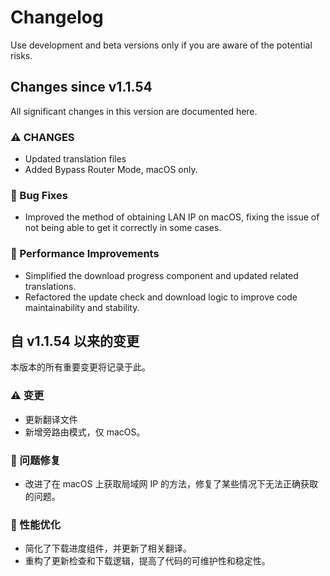 # Changelog
Use development and beta versions only if you are aware of the potential risks.

## Changes since v1.1.54
All significant changes in this version are documented here.

### ⚠ CHANGES
- Updated translation files
- Added Bypass Router Mode, macOS only.

### 🐛 Bug Fixes
- Improved the method of obtaining LAN IP on macOS, fixing the issue of not being able to get it correctly in some cases.

### 🔨 Performance Improvements
- Simplified the download progress component and updated related translations.
- Refactored the update check and download logic to improve code maintainability and stability.

## 自 v1.1.54 以来的变更
本版本的所有重要变更将记录于此。

### ⚠ 变更
- 更新翻译文件
- 新增旁路由模式，仅 macOS。

### 🐛 问题修复
- 改进了在 macOS 上获取局域网 IP 的方法，修复了某些情况下无法正确获取的问题。

### 🔨 性能优化
- 简化了下载进度组件，并更新了相关翻译。
- 重构了更新检查和下载逻辑，提高了代码的可维护性和稳定性。